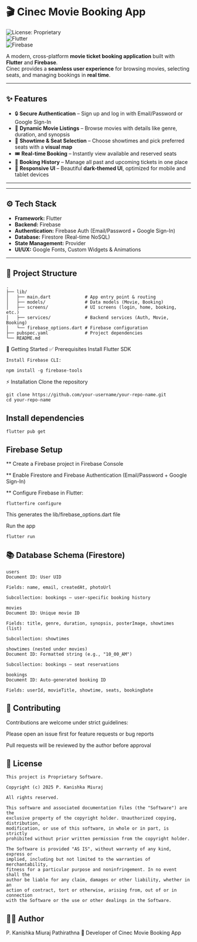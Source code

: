 # 🎬 Cinec Movie Booking App  

![License: Proprietary](https://img.shields.io/badge/license-Proprietary-red.svg)  
![Flutter](https://img.shields.io/badge/Flutter-Framework-blue.svg)  
![Firebase](https://img.shields.io/badge/Firebase-Backend-orange.svg)  

A modern, cross-platform **movie ticket booking application** built with **Flutter** and **Firebase**.  
Cinec provides a **seamless user experience** for browsing movies, selecting seats, and managing bookings in **real time**.  

---

## ✨ Features

- 🔒 **Secure Authentication** – Sign up and log in with Email/Password or Google Sign-In  
- 🎥 **Dynamic Movie Listings** – Browse movies with details like genre, duration, and synopsis  
- 📅 **Showtime & Seat Selection** – Choose showtimes and pick preferred seats with a **visual map**  
- 🎟️ **Real-time Booking** – Instantly view available and reserved seats  
- 📜 **Booking History** – Manage all past and upcoming tickets in one place  
- 📱 **Responsive UI** – Beautiful **dark-themed UI**, optimized for mobile and tablet devices  

---

---

## ⚙️ Tech Stack

- **Framework:** Flutter  
- **Backend:** Firebase  
- **Authentication:** Firebase Auth (Email/Password + Google Sign-In)  
- **Database:** Firestore (Real-time NoSQL)  
- **State Management:** Provider  
- **UI/UX:** Google Fonts, Custom Widgets & Animations  

---

## 📂 Project Structure

```text
.
├── lib/
│   ├── main.dart             # App entry point & routing
│   ├── models/               # Data models (Movie, Booking)
│   ├── screens/              # UI screens (login, home, booking, etc.)
│   ├── services/             # Backend services (Auth, Movie, Booking)
│   └── firebase_options.dart # Firebase configuration
├── pubspec.yaml              # Project dependencies
└── README.md

```

🚀 Getting Started
✅ Prerequisites
Install Flutter SDK

```
Install Firebase CLI:
```

```
npm install -g firebase-tools
```

⚡ Installation
Clone the repository

```
git clone https://github.com/your-username/your-repo-name.git
cd your-repo-name
```

## Install dependencies

```
flutter pub get
```

## Firebase Setup

** Create a Firebase project in Firebase Console

** Enable Firestore and Firebase Authentication (Email/Password + Google Sign-In)

** Configure Firebase in Flutter:

```
flutterfire configure
```
This generates the lib/firebase_options.dart file

Run the app

```
flutter run
```

## 📚 Database Schema (Firestore)

```
users
Document ID: User UID

Fields: name, email, createdAt, photoUrl

Subcollection: bookings – user-specific booking history

movies
Document ID: Unique movie ID

Fields: title, genre, duration, synopsis, posterImage, showtimes (list)

Subcollection: showtimes

showtimes (nested under movies)
Document ID: Formatted string (e.g., "10_00_AM")

Subcollection: bookings – seat reservations

bookings
Document ID: Auto-generated booking ID

Fields: userId, movieTitle, showtime, seats, bookingDate

```

## 🤝 Contributing
Contributions are welcome under strict guidelines:

Please open an issue first for feature requests or bug reports

Pull requests will be reviewed by the author before approval


## 📝 License

```
This project is Proprietary Software.

Copyright (c) 2025 P. Kanishka Miuraj

All rights reserved.

This software and associated documentation files (the "Software") are the
exclusive property of the copyright holder. Unauthorized copying, distribution,
modification, or use of this software, in whole or in part, is strictly
prohibited without prior written permission from the copyright holder.

The Software is provided "AS IS", without warranty of any kind, express or
implied, including but not limited to the warranties of merchantability,
fitness for a particular purpose and noninfringement. In no event shall the
author be liable for any claim, damages or other liability, whether in an
action of contract, tort or otherwise, arising from, out of or in connection
with the Software or the use or other dealings in the Software.

```

## 👨‍💻 Author
P. Kanishka Miuraj Pathirathna
📌 Developer of Cinec Movie Booking App
